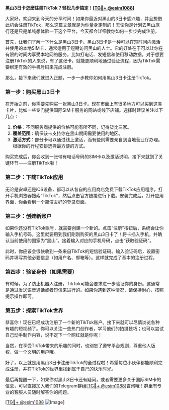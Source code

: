 **黑山3日卡怎麽註冊TikTok？轻松几步搞定！[[TG💪+ @esim1088](https://t.me/s/esim1088)]**

大家好，欢迎来到今天的分享时间！如果你最近对黑山的3日卡感兴趣，并且想借此机会注册TikTok，那么这篇文章就是为你量身定制的！无论你是计划去黑山旅行还是只是单纯想体验一下这个平台，今天都会详细教你如何一步步完成注册。

首先，让我们了解一下什么是黑山3日卡。黑山3日卡是一种可以在短时间内激活并使用的本地SIM卡，通常适用于短期访问黑山的人士。它的好处在于可以让你在有限的时间内享受本地网络服务，比如打电话、发短信和使用移动数据。对于想要注册TikTok的人来说，有了这张卡，就能更顺利地通过验证流程，因为TikTok需要绑定有效的手机号码来完成注册。

那么，接下来我们就进入正题，一步一步教你如何用黑山3日卡注册TikTok。

### 第一步：购买黑山3日卡

在开始之前，你需要先购买一张黑山3日卡。现在市面上有很多地方可以买到这类卡片，比如一些专门提供国际SIM卡服务的网站或线下店铺。选择时建议关注以下几点：

1. **价格**：不同服务商提供的价格可能有所不同，记得货比三家。
2. **覆盖范围**：确保该卡支持你在黑山期间需要使用的地区。
3. **激活方式**：部分卡可以通过线上激活，而有些则需要亲自到当地营业厅办理。根据你的行程安排选择最方便的方式。

购买完成后，你会收到一张带有电话号码的SIM卡以及激活说明。接下来就到了关键环节——注册TikTok啦！

### 第二步：下载TikTok应用

无论是安卓还是iOS设备，都可以从各自的应用商店免费下载TikTok应用程序。打开手机浏览器搜索“TikTok”，然后点击官方链接进行下载。安装完成后，打开应用界面，你会看到一个简洁友好的登录页面。

### 第三步：创建新账户

如果你还没有TikTok账号，就需要创建一个新的。点击“注册”按钮后，系统会让你输入手机号码。这里就要用到我们刚刚购买的黑山3日卡了！将卡插入手机，并确认当前使用的国家为“黑山”。接着输入对应的手机号码，点击“获取验证码”。

此时，你应该会很快收到一条来自TikTok的短信验证码。输入验证码后，设置密码并填写其他必要信息（如用户名、邮箱等）。这样就完成了基本的注册过程。

### 第四步：验证身份（如果需要）

有时候，为了防止机器人注册，TikTok可能会要求进一步验证你的身份。这通常是通过发送语音通话或者短信来进行的。如果你遇到这种情况，请保持耐心，按照提示操作即可。

### 第五步：探索TikTok世界

恭喜你！现在已经成功注册了一个新的TikTok账户。接下来就可以尽情浏览各种有趣的短视频了。你可以关注一些热门创作者，学习他们的拍摄技巧；也可以尝试自己动手制作内容，说不定下一个网红就是你呢！

当然，在享受TikTok带来的乐趣的同时，也别忘了遵守平台规则，尊重他人版权，做一个文明的用户哦。

好了，以上就是用黑山3日卡注册TikTok的全过程啦！希望每位小伙伴都能顺利完成注册，并在TikTok的世界里找到属于自己的快乐时光。

最后再提醒一下，如果你对黑山3日卡还有疑问，或者需要更多关于国际SIM卡的信息，可以直接加入我们的Telegram群组[[TG💪+ @esim1088](https://t.me/s/esim1088)]咨询哦！群里有专业的客服人员随时解答你的问题。

[[TG💪+ @esim1088](https://t.me/s/esim1088) ![Image](https://i.postimg.cc/4NQfJmqS/Snipaste-2025-05-13-00-14-12.png)]